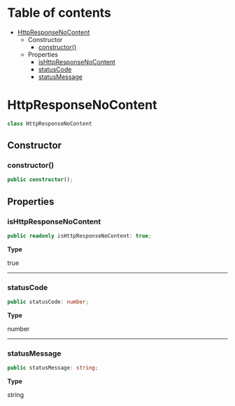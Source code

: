# Table of contents

* [HttpResponseNoContent][ClassDeclaration-10]
    * Constructor
        * [constructor()][Constructor-4]
    * Properties
        * [isHttpResponseNoContent][PropertyDeclaration-25]
        * [statusCode][PropertyDeclaration-26]
        * [statusMessage][PropertyDeclaration-27]

# HttpResponseNoContent

```typescript
class HttpResponseNoContent
```
## Constructor

### constructor()

```typescript
public constructor();
```

## Properties

### isHttpResponseNoContent

```typescript
public readonly isHttpResponseNoContent: true;
```

**Type**

true

----------

### statusCode

```typescript
public statusCode: number;
```

**Type**

number

----------

### statusMessage

```typescript
public statusMessage: string;
```

**Type**

string

[ClassDeclaration-10]: httpresponsenocontent.md#httpresponsenocontent
[Constructor-4]: httpresponsenocontent.md#constructor
[PropertyDeclaration-25]: httpresponsenocontent.md#ishttpresponsenocontent
[PropertyDeclaration-26]: httpresponsenocontent.md#statuscode
[PropertyDeclaration-27]: httpresponsenocontent.md#statusmessage